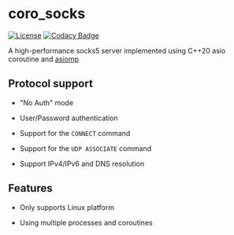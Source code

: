 # coro_socks
[![License](https://img.shields.io/npm/l/mithril.svg)](https://github.com/xukeawsl/coro_socks/blob/master/LICENSE)
[![Codacy Badge](https://app.codacy.com/project/badge/Grade/0578118cbfb246d0ab6b74efc984c754)](https://app.codacy.com/gh/xukeawsl/coro_socks/dashboard?utm_source=gh&utm_medium=referral&utm_content=&utm_campaign=Badge_grade)

A high-performance socks5 server implemented using C++20 asio coroutine and [asiomp](https://github.com/xukeawsl/asiomp)

## Protocol support

* "No Auth" mode

* User/Password authentication

* Support for the `CONNECT` command

* Support for the `UDP ASSOCIATE` command

* Support IPv4/IPv6 and DNS resolution

## Features

* Only supports Linux platform

* Using multiple processes and coroutines